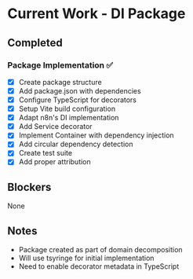# Current Work - DI Package

## Completed

### Package Implementation ✅

- [x] Create package structure
- [x] Add package.json with dependencies
- [x] Configure TypeScript for decorators
- [x] Setup Vite build configuration
- [x] Adapt n8n's DI implementation
- [x] Add Service decorator
- [x] Implement Container with dependency injection
- [x] Add circular dependency detection
- [x] Create test suite
- [x] Add proper attribution

## Blockers

None

## Notes

- Package created as part of domain decomposition
- Will use tsyringe for initial implementation
- Need to enable decorator metadata in TypeScript
